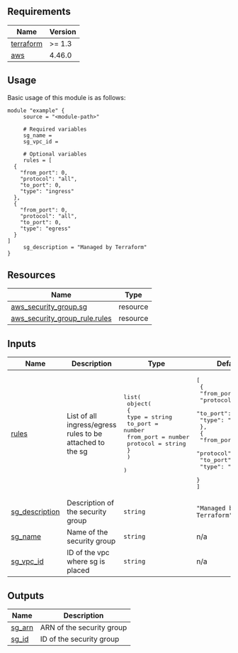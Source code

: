 <!-- BEGIN_TF_DOCS -->
## Requirements

| Name | Version |
|------|---------|
| <a name="requirement_terraform"></a> [terraform](#requirement\_terraform) | >= 1.3 |
| <a name="requirement_aws"></a> [aws](#requirement\_aws) | 4.46.0 |
## Usage
Basic usage of this module is as follows:
```hcl
module "example" {
	 source = "<module-path>"

	 # Required variables
	 sg_name = 
	 sg_vpc_id = 

	 # Optional variables
	 rules = [
  {
    "from_port": 0,
    "protocol": "all",
    "to_port": 0,
    "type": "ingress"
  },
  {
    "from_port": 0,
    "protocol": "all",
    "to_port": 0,
    "type": "egress"
  }
]
	 sg_description = "Managed by Terraform"
}
```
## Resources

| Name | Type |
|------|------|
| [aws_security_group.sg](https://registry.terraform.io/providers/hashicorp/aws/4.46.0/docs/resources/security_group) | resource |
| [aws_security_group_rule.rules](https://registry.terraform.io/providers/hashicorp/aws/4.46.0/docs/resources/security_group_rule) | resource |
## Inputs

| Name | Description | Type | Default | Required |
|------|-------------|------|---------|:--------:|
| <a name="input_rules"></a> [rules](#input\_rules) | List of all ingress/egress rules to be attached to the sg | <pre>list(<br>    object(<br>      {<br>        type      = string<br>        to_port   = number<br>        from_port = number<br>        protocol  = string<br>      }<br>    )<br>  )</pre> | <pre>[<br>  {<br>    "from_port": 0,<br>    "protocol": "all",<br>    "to_port": 0,<br>    "type": "ingress"<br>  },<br>  {<br>    "from_port": 0,<br>    "protocol": "all",<br>    "to_port": 0,<br>    "type": "egress"<br>  }<br>]</pre> | no |
| <a name="input_sg_description"></a> [sg\_description](#input\_sg\_description) | Description of the security group | `string` | `"Managed by Terraform"` | no |
| <a name="input_sg_name"></a> [sg\_name](#input\_sg\_name) | Name of the security group | `string` | n/a | yes |
| <a name="input_sg_vpc_id"></a> [sg\_vpc\_id](#input\_sg\_vpc\_id) | ID of the vpc where sg is placed | `string` | n/a | yes |
## Outputs

| Name | Description |
|------|-------------|
| <a name="output_sg_arn"></a> [sg\_arn](#output\_sg\_arn) | ARN of the security group |
| <a name="output_sg_id"></a> [sg\_id](#output\_sg\_id) | ID of the security group |
<!-- END_TF_DOCS -->